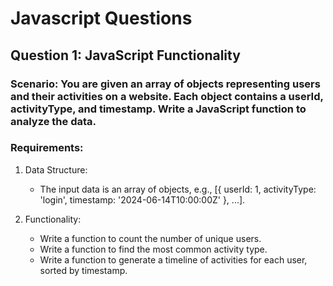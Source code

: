 # Javascript Questions

## Question 1: JavaScript Functionality

### Scenario: You are given an array of objects representing users and their activities on a website. Each object contains a userId, activityType, and timestamp. Write a JavaScript function to analyze the data.
### Requirements:
1. Data Structure:
    - The input data is an array of objects, e.g., [{ userId: 1, activityType: 'login', timestamp: '2024-06-14T10:00:00Z' }, ...].

2. Functionality:
    - Write a function to count the number of unique users.
    - Write a function to find the most common activity type.
    - Write a function to generate a timeline of activities for each user, sorted by timestamp.
